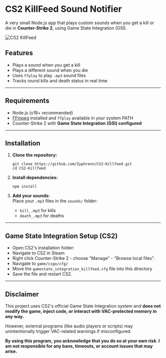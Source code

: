 # CS2 KillFeed Sound Notifier

A very small Node.js app that plays custom sounds when you get a kill or die in **Counter-Strike 2**, using Game State Integration (GSI).

![CS2 KillFeed](https://img.shields.io/badge/CS2-Kill/Death_Sound_Notifier-blue)

## Features

- Plays a sound when you get a kill  
- Plays a different sound when you die  
- Uses `ffplay` to play `.mp3` sound files  
- Tracks round kills and death status in real time  

---

## Requirements

- Node.js (v18+ recommended)  
- [FFmpeg](https://ffmpeg.org) installed and `ffplay` available in your system PATH  
- Counter-Strike 2 with **Game State Integration (GSI) configured**  

---

## Installation

1. **Clone the repository:**  
   ```
   git clone https://github.com/Zyphrenn/CS2-Killfeed.git
   cd CS2-Killfeed
   ```

2. **Install dependencies:**  
   ```
   npm install
   ```

3. **Add your sounds:**  
   Place your `.mp3` files in the `sounds/` folder:  
   - `kill_.mp3` for kills
   - `death_.mp3` for deaths

---

## Game State Integration Setup (CS2)
- Open CS2's installation folder:
- Navigate to CS2 in Steam
- Right click Counter-Strike 2 - choose "Manage" - "Browse local files".
- Navigate to `game/csgo/cfg/`
- Move the `gamestate_integration_killfeed.cfg` file into this directory
- Save the file and restart CS2.

---

## Disclaimer

This project uses CS2's official Game State Integration system and **does not modify the game, inject code, or interact with VAC-protected memory in any way.**

However, external programs (like audio players or scripts) may unintentionally trigger VAC-related warnings if misconfigured.

**By using this program, you acknowledge that you do so at your own risk. I am not responsible for any bans, timeouts, or account issues that may arise.**